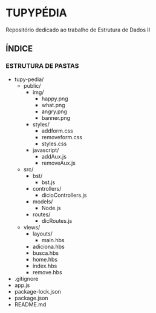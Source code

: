 # TUPYPÉDIA
Repositório dedicado ao trabalho de Estrutura de Dados II
## ÍNDICE

### ESTRUTURA DE PASTAS

- tupy-pedia/
  - public/
    - img/
      - happy.png
      - what.png
      - angry.png
      - banner.png
    - styles/
      - addform.css
      - removeform.css
      - styles.css
    - javascript/
      - addAux.js
      - removeAux.js  
  - src/
    - bst/
      - bst.js
    - controllers/
      - dicioControllers.js
    - models/
      - Node.js
    - routes/
      - dicRoutes.js
  - views/
    - layouts/
      - main.hbs
    - adiciona.hbs
    - busca.hbs
    - home.hbs
    - index.hbs
    - remove.hbs
- .gitignore
- app.js
- package-lock.json
- package.json
- README.md


